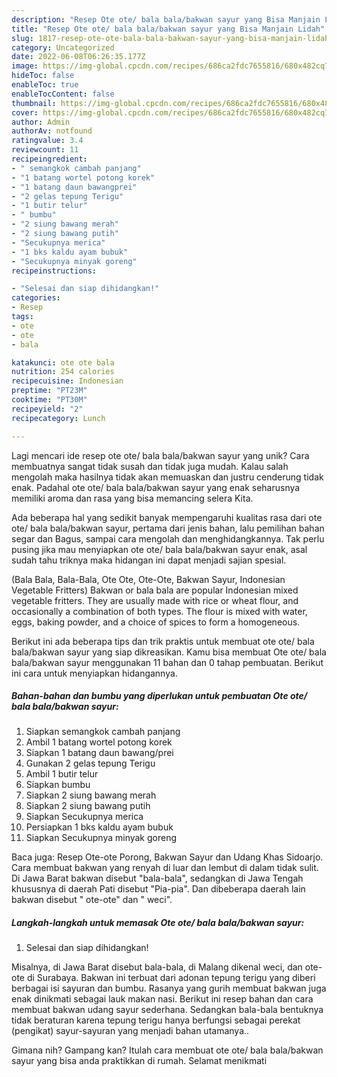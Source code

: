 ```yaml
---
description: "Resep Ote ote/ bala bala/bakwan sayur yang Bisa Manjain Lidah"
title: "Resep Ote ote/ bala bala/bakwan sayur yang Bisa Manjain Lidah"
slug: 1817-resep-ote-ote-bala-bala-bakwan-sayur-yang-bisa-manjain-lidah
category: Uncategorized
date: 2022-06-08T06:26:35.177Z
image: https://img-global.cpcdn.com/recipes/686ca2fdc7655816/680x482cq70/ote-ote-bala-balabakwan-sayur-foto-resep-utama.jpg
hideToc: false
enableToc: true
enableTocContent: false
thumbnail: https://img-global.cpcdn.com/recipes/686ca2fdc7655816/680x482cq70/ote-ote-bala-balabakwan-sayur-foto-resep-utama.jpg
cover: https://img-global.cpcdn.com/recipes/686ca2fdc7655816/680x482cq70/ote-ote-bala-balabakwan-sayur-foto-resep-utama.jpg
author: Admin
authorAv: notfound
ratingvalue: 3.4
reviewcount: 11
recipeingredient:
- " semangkok cambah panjang"
- "1 batang wortel potong korek"
- "1 batang daun bawangprei"
- "2 gelas tepung Terigu"
- "1 butir telur"
- " bumbu"
- "2 siung bawang merah"
- "2 siung bawang putih"
- "Secukupnya merica"
- "1 bks kaldu ayam bubuk"
- "Secukupnya minyak goreng"
recipeinstructions:

- "Selesai dan siap dihidangkan!"
categories:
- Resep
tags:
- ote
- ote
- bala

katakunci: ote ote bala 
nutrition: 254 calories
recipecuisine: Indonesian
preptime: "PT23M"
cooktime: "PT30M"
recipeyield: "2"
recipecategory: Lunch

---
```





Lagi mencari ide resep ote ote/ bala bala/bakwan sayur yang unik? Cara membuatnya sangat tidak susah dan tidak juga mudah. Kalau salah mengolah maka hasilnya tidak akan memuaskan dan justru cenderung tidak enak. Padahal ote ote/ bala bala/bakwan sayur yang enak seharusnya memiliki aroma dan rasa yang bisa memancing selera Kita.





Ada beberapa hal yang sedikit banyak mempengaruhi kualitas rasa dari ote ote/ bala bala/bakwan sayur, pertama dari jenis bahan, lalu pemilihan bahan segar dan Bagus, sampai cara mengolah dan menghidangkannya. Tak perlu pusing jika mau menyiapkan ote ote/ bala bala/bakwan sayur enak,      asal sudah tahu triknya maka hidangan ini dapat menjadi sajian spesial.














(Bala Bala, Bala-Bala, Ote Ote, Ote-Ote, Bakwan Sayur, Indonesian Vegetable Fritters) Bakwan or bala bala are popular Indonesian mixed vegetable fritters. They are usually made with rice or wheat flour, and occasionally a combination of both types. The flour is mixed with water, eggs, baking powder, and a choice of spices to form a homogeneous.






Berikut ini ada beberapa tips dan trik praktis untuk membuat ote ote/ bala bala/bakwan sayur yang siap dikreasikan. Kamu bisa membuat Ote ote/ bala bala/bakwan sayur menggunakan 11 bahan dan 0 tahap pembuatan. Berikut ini cara untuk menyiapkan hidangannya.

<!--inarticleads1-->

##### Bahan-bahan dan bumbu yang diperlukan untuk pembuatan Ote ote/ bala bala/bakwan sayur:

1. Siapkan  semangkok cambah panjang
1. Ambil 1 batang wortel potong korek
1. Siapkan 1 batang daun bawang/prei
1. Gunakan 2 gelas tepung Terigu
1. Ambil 1 butir telur
1. Siapkan  bumbu
1. Siapkan 2 siung bawang merah
1. Siapkan 2 siung bawang putih
1. Siapkan Secukupnya merica
1. Persiapkan 1 bks kaldu ayam bubuk
1. Siapkan Secukupnya minyak goreng


Baca juga: Resep Ote-ote Porong, Bakwan Sayur dan Udang Khas Sidoarjo. Cara membuat bakwan yang renyah di luar dan lembut di dalam tidak sulit. Di Jawa Barat bakwan disebut &#34;bala-bala&#34;, sedangkan di Jawa Tengah khususnya di daerah Pati disebut &#34;Pia-pia&#34;. Dan dibeberapa daerah lain bakwan disebut &#34; ote-ote&#34; dan &#34; weci&#34;. 

<!--inarticleads2-->

##### Langkah-langkah untuk memasak Ote ote/ bala bala/bakwan sayur:


1. Selesai dan siap dihidangkan!

Misalnya, di Jawa Barat disebut bala-bala, di Malang dikenal weci, dan ote-ote di Surabaya. Bakwan ini terbuat dari adonan tepung terigu yang diberi berbagai isi sayuran dan bumbu. Rasanya yang gurih membuat bakwan juga enak dinikmati sebagai lauk makan nasi. Berikut ini resep bahan dan cara membuat bakwan udang sayur sederhana. Sedangkan bala-bala bentuknya tidak beraturan karena tepung terigu hanya berfungsi sebagai perekat (pengikat) sayur-sayuran yang menjadi bahan utamanya.. 

Gimana nih? Gampang kan? Itulah cara membuat ote ote/ bala bala/bakwan sayur yang bisa anda praktikkan di rumah. Selamat menikmati

